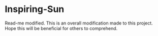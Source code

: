 # Inspiring-Sun
Read-me modified.
This is an overall modification made to this project.
Hope this will be beneficial for others to comprehend.
